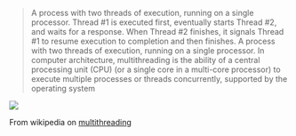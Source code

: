 > A process with two threads of execution, running on a single processor. Thread #1 is executed first, eventually starts Thread #2, and waits for a response. When Thread #2 finishes, it signals Thread #1 to resume execution to completion and then finishes.
A process with two threads of execution, running on a single processor.
In computer architecture, multithreading is the ability of a central processing unit (CPU) (or a single core in a multi-core processor) to execute multiple processes or threads concurrently, supported by the operating system

![](https://upload.wikimedia.org/wikipedia/commons/a/a5/Multithreaded_process.svg)

From wikipedia on <a href =" https://en.wikipedia.org/wiki/Multithreading_(computer_architecture)">multithreading </a>

